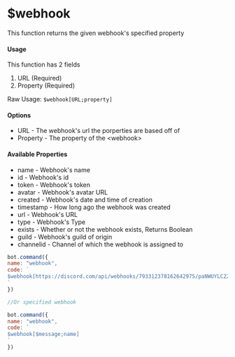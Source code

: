 # $webhook

This function returns the given webhook's specified property

#### Usage

This function has 2 fields

1. URL \(Required\)
2. Property \(Required\)

Raw Usage: `$webhook[URL;property]`

#### Options

* URL - The webhook's url the porperties are based off of
* Property - The property of the &lt;webhook&gt;

#### Available Properties

* name - Webhook's name
* id - Webhook's id
* token - Webhook's token
* avatar - Webhook's avatar URL
* created - Webhook's date and time of creation
* timestamp - How long ago the webhook was created
* url - Webhook's URL
* type - Webhook's Type
* exists - Whether or not the webhook exists, Returns Boolean
* guild - Webhook's guild of origin
* channelid - Channel of which the webhook is assigned to

```javascript
bot.command({
name: "webhook",
code: `
$webhook[https://discord.com/api/webhooks/793312378162642975/paNWUYLC22oL-t2hbYeu3zrwWXNfVxjn4TmDDVTISNVRbytCbptYM4DETJDTPzG-1JcA;name]
`
})

//Or specified webhook

bot.command({
name: "webhook",
code: `
$webhook[$message;name]
`
})
```

